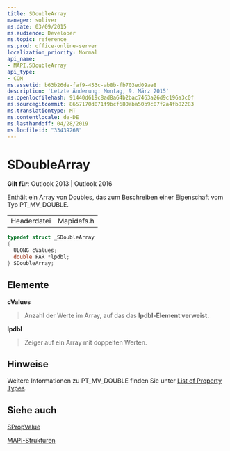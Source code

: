 ```yaml
---
title: SDoubleArray
manager: soliver
ms.date: 03/09/2015
ms.audience: Developer
ms.topic: reference
ms.prod: office-online-server
localization_priority: Normal
api_name:
- MAPI.SDoubleArray
api_type:
- COM
ms.assetid: b63b26de-faf9-453c-ab8b-fb703ed09ae8
description: 'Letzte Änderung: Montag, 9. März 2015'
ms.openlocfilehash: 91440d619c8ad8a64b2bac7463a26d9c196a3c0f
ms.sourcegitcommit: 8657170d071f9bcf680aba50b9c07f2a4fb82283
ms.translationtype: MT
ms.contentlocale: de-DE
ms.lasthandoff: 04/28/2019
ms.locfileid: "33439268"
---
```

# <a name="sdoublearray"></a>SDoubleArray

  
  
**Gilt für**: Outlook 2013 | Outlook 2016 
  
Enthält ein Array von Doubles, das zum Beschreiben einer Eigenschaft vom Typ PT_MV_DOUBLE.
  
|||
|:-----|:-----|
|Headerdatei  <br/> |Mapidefs.h  <br/> |
   
```cpp
typedef struct _SDoubleArray
{
  ULONG cValues;
  double FAR *lpdbl;
} SDoubleArray;

```

## <a name="members"></a>Elemente

 **cValues**
  
> Anzahl der Werte im Array, auf das das **lpdbl-Element verweist.** 
    
 **lpdbl**
  
> Zeiger auf ein Array mit doppelten Werten.
    
## <a name="remarks"></a>Hinweise

Weitere Informationen zu PT_MV_DOUBLE finden Sie unter [List of Property Types](property-types.md).
  
## <a name="see-also"></a>Siehe auch



[SPropValue](spropvalue.md)


[MAPI-Strukturen](mapi-structures.md)

